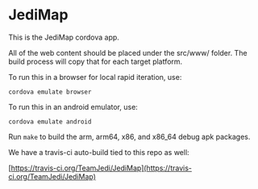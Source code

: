 # JediMap

This is the JediMap cordova app.

All of the web content should be placed under the src/www/ folder. The build process will copy that for each target platform.

To run this in a browser for local rapid iteration, use:

	cordova emulate browser

To run this in an android emulator, use:

	cordova emulate android

Run `make` to build the arm, arm64, x86, and x86_64 debug apk packages.

We have a travis-ci auto-build tied to this repo as well:

[https://travis-ci.org/TeamJedi/JediMap](https://travis-ci.org/TeamJedi/JediMap)

